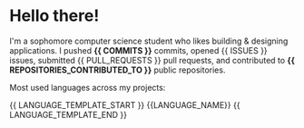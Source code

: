 # Hello there!
I'm a sophomore computer science student who likes building & designing applications. I pushed **{{ COMMITS }}** commits, opened {{ ISSUES }} issues, submitted {{ PULL_REQUESTS }} pull requests, and contributed to **{{ REPOSITORIES_CONTRIBUTED_TO }}** public repositories.

Most used languages across my projects:

{{ LANGUAGE_TEMPLATE_START }} {{LANGUAGE_NAME}} {{ LANGUAGE_TEMPLATE_END }}
